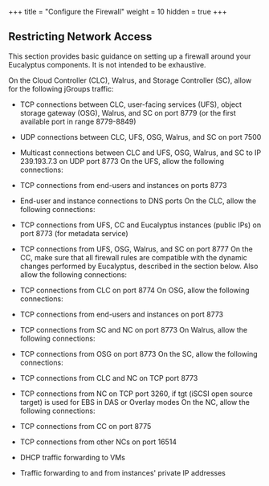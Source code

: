 +++
title = "Configure the Firewall"
weight = 10
hidden = true
+++


## Restricting Network Access
This section provides basic guidance on setting up a firewall around your Eucalyptus components. It is not intended to be exhaustive. 

On the Cloud Controller (CLC), Walrus, and Storage Controller (SC), allow for the following jGroups traffic: 



* TCP connections between CLC, user-facing services (UFS), object storage gateway (OSG), Walrus, and SC on port 8779 (or the first available port in range 8779-8849) 
* UDP connections between CLC, UFS, OSG, Walrus, and SC on port 7500 
* Multicast connections between CLC and UFS, OSG, Walrus, and SC to IP 239.193.7.3 on UDP port 8773 
On the UFS, allow the following connections: 



* TCP connections from end-users and instances on ports 8773 
* End-user and instance connections to DNS ports 
On the CLC, allow the following connections: 



* TCP connections from UFS, CC and Eucalyptus instances (public IPs) on port 8773 (for metadata service) 
* TCP connections from UFS, OSG, Walrus, and SC on port 8777 
On the CC, make sure that all firewall rules are compatible with the dynamic changes performed by Eucalyptus, described in the section below. Also allow the following connections: 



* TCP connections from CLC on port 8774 
On OSG, allow the following connections: 



* TCP connections from end-users and instances on port 8773 
* TCP connections from SC and NC on port 8773 
On Walrus, allow the following connections: 



* TCP connections from OSG on port 8773 
On the SC, allow the following connections: 



* TCP connections from CLC and NC on TCP port 8773 
* TCP connections from NC on TCP port 3260, if tgt (iSCSI open source target) is used for EBS in DAS or Overlay modes 
On the NC, allow the following connections: 



* TCP connections from CC on port 8775 
* TCP connections from other NCs on port 16514 
* DHCP traffic forwarding to VMs 
* Traffic forwarding to and from instances' private IP addresses 
